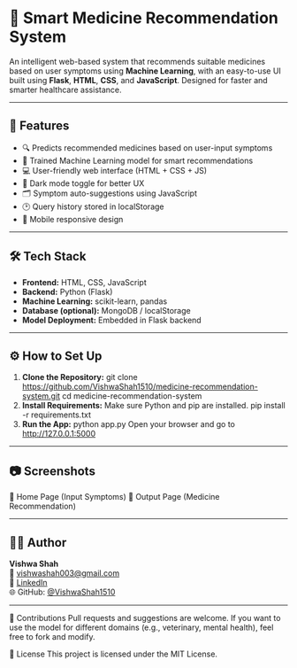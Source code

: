 # 💊 Smart Medicine Recommendation System

An intelligent web-based system that recommends suitable medicines based on user symptoms using **Machine Learning**, with an easy-to-use UI built using **Flask**, **HTML**, **CSS**, and **JavaScript**. Designed for faster and smarter healthcare assistance.

---

## 🚀 Features

- 🔍 Predicts recommended medicines based on user-input symptoms  
- 🧠 Trained Machine Learning model for smart recommendations  
- 💻 User-friendly web interface (HTML + CSS + JS)  
- 🌙 Dark mode toggle for better UX  
- 🗂 Symptom auto-suggestions using JavaScript  
- 🕑 Query history stored in localStorage  
- 📱 Mobile responsive design

---

## 🛠 Tech Stack

- **Frontend:** HTML, CSS, JavaScript  
- **Backend:** Python (Flask)  
- **Machine Learning:** scikit-learn, pandas  
- **Database (optional):** MongoDB / localStorage  
- **Model Deployment:** Embedded in Flask backend

---

## ⚙️ How to Set Up

1. **Clone the Repository:**
   git clone https://github.com/VishwaShah1510/medicine-recommendation-system.git
   cd medicine-recommendation-system
2. **Install Requirements:**
Make sure Python and pip are installed.
pip install -r requirements.txt
3. **Run the App:**
python app.py
Open your browser and go to http://127.0.0.1:5000
---
## 📷 Screenshots
🏥 Home Page (Input Symptoms)
💊 Output Page (Medicine Recommendation)

---

## 🙋‍♀️ Author
**Vishwa Shah**  
📧 [vishwashah003@gmail.com](mailto:vishwashah003@gmail.com)  
🔗 [LinkedIn](https://linkedin.com/in/vishwashah151003)  
🌐 GitHub: [@VishwaShah1510](https://github.com/VishwaShah1510)

---
🤝 Contributions
Pull requests and suggestions are welcome.
If you want to use the model for different domains (e.g., veterinary, mental health), feel free to fork and modify.

📌 License
This project is licensed under the MIT License.
